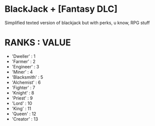 # BlackJack + [Fantasy DLC]
Simplified texted version of blackjack but with perks, u know, RPG stuff

# RANKS : VALUE
* 'Dweller' : 1
* 'Farmer' : 2
* 'Engineer' : 3
* 'Miner' : 4
* 'Blacksmith' : 5
* 'Alchemist' : 6
* 'Fighter' : 7
* 'Knight' : 8
* 'Priest' : 9
* 'Lord' : 10
* 'King' : 11
* 'Queen' : 12
* 'Creator' : 13